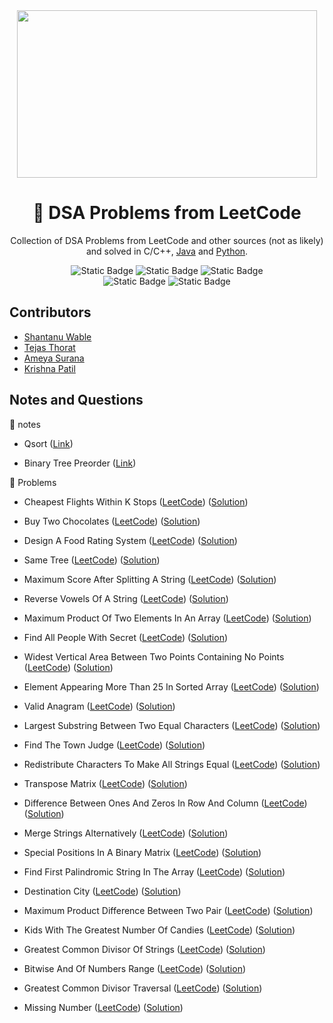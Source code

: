 <div align="center">
<img src="https://media2.giphy.com/media/v1.Y2lkPTc5MGI3NjExaW9keDk1cTV4aDE3YWZzOTJ1dTdxdmgxbzRnYmN2MzIwcXdlenUyMiZlcD12MV9pbnRlcm5hbF9naWZfYnlfaWQmY3Q9Zw/iIqmM5tTjmpOB9mpbn/giphy.gif" width="480" height="268" />

# 🧩 DSA Problems from LeetCode

Collection of DSA Problems from LeetCode and other sources (not as likely) and solved in C/C++, [Java](https://github.com/shxntanu/DSA/tree/Java) and [Python](https://github.com/shxntanu/DSA/tree/Python).

![Static Badge](https://img.shields.io/badge/C%2FC++-blue)
![Static Badge](https://img.shields.io/badge/Java-blue)
![Static Badge](https://img.shields.io/badge/Python-blue) <br/>
![Static Badge](https://img.shields.io/badge/LeetCode%20Daily-red)
![Static Badge](https://img.shields.io/badge/LeetCode%2075-red)

</div>

## Contributors

- [Shantanu Wable](https://github.com/shxntanu)
- [Tejas Thorat](https://github.com/tejaspthorat)
- [Ameya Surana](https://github.com/firefeast7)
- [Krishna Patil](https://github.com/Krishnapatil28113)

## Notes and Questions

📁 notes

- Qsort ([Link](notes/qsort.c))

- Binary Tree Preorder ([Link](notes/binary-tree-preorder.cpp))

📁 Problems

- Cheapest Flights Within K Stops ([LeetCode](https://leetcode.com/problems/cheapest-flights-within-k-stops)) ([Solution](cheapest-flights-within-k-stops.c))

- Buy Two Chocolates ([LeetCode](https://leetcode.com/problems/buy-two-chocolates)) ([Solution](buy-two-chocolates.c))

- Design A Food Rating System ([LeetCode](https://leetcode.com/problems/design-a-food-rating-system)) ([Solution](design-a-food-rating-system.cpp))

- Same Tree ([LeetCode](https://leetcode.com/problems/same-tree)) ([Solution](same-tree.cpp))

- Maximum Score After Splitting A String ([LeetCode](https://leetcode.com/problems/maximum-score-after-splitting-a-string)) ([Solution](maximum-score-after-splitting-a-string.c))

- Reverse Vowels Of A String ([LeetCode](https://leetcode.com/problems/reverse-vowels-of-a-string)) ([Solution](reverse-vowels-of-a-string.c))

- Maximum Product Of Two Elements In An Array ([LeetCode](https://leetcode.com/problems/maximum-product-of-two-elements-in-an-array)) ([Solution](maximum-product-of-two-elements-in-an-array.c))

- Find All People With Secret ([LeetCode](https://leetcode.com/problems/find-all-people-with-secret)) ([Solution](find-all-people-with-secret.c))

- Widest Vertical Area Between Two Points Containing No Points ([LeetCode](https://leetcode.com/problems/widest-vertical-area-between-two-points-containing-no-points)) ([Solution](widest-vertical-area-between-two-points-containing-no-points.c))

- Element Appearing More Than 25 In Sorted Array ([LeetCode](https://leetcode.com/problems/element-appearing-more-than-25-in-sorted-array)) ([Solution](element-appearing-more-than-25-in-sorted-array.c))

- Valid Anagram ([LeetCode](https://leetcode.com/problems/valid-anagram)) ([Solution](valid-anagram.c))

- Largest Substring Between Two Equal Characters ([LeetCode](https://leetcode.com/problems/largest-substring-between-two-equal-characters)) ([Solution](largest-substring-between-two-equal-characters.cpp))

- Find The Town Judge ([LeetCode](https://leetcode.com/problems/find-the-town-judge)) ([Solution](find-the-town-judge.c))

- Redistribute Characters To Make All Strings Equal ([LeetCode](https://leetcode.com/problems/redistribute-characters-to-make-all-strings-equal)) ([Solution](redistribute-characters-to-make-all-strings-equal.c))

- Transpose Matrix ([LeetCode](https://leetcode.com/problems/transpose-matrix)) ([Solution](transpose-matrix.c))

- Difference Between Ones And Zeros In Row And Column ([LeetCode](https://leetcode.com/problems/difference-between-ones-and-zeros-in-row-and-column)) ([Solution](difference-between-ones-and-zeros-in-row-and-column.c))

- Merge Strings Alternatively ([LeetCode](https://leetcode.com/problems/merge-strings-alternatively)) ([Solution](merge-strings-alternatively.c))

- Special Positions In A Binary Matrix ([LeetCode](https://leetcode.com/problems/special-positions-in-a-binary-matrix)) ([Solution](special-positions-in-a-binary-matrix.c))

- Find First Palindromic String In The Array ([LeetCode](https://leetcode.com/problems/find-first-palindromic-string-in-the-array)) ([Solution](find-first-palindromic-string-in-the-array.c))

- Destination City ([LeetCode](https://leetcode.com/problems/destination-city)) ([Solution](destination-city.c))

- Maximum Product Difference Between Two Pair ([LeetCode](https://leetcode.com/problems/maximum-product-difference-between-two-pair)) ([Solution](maximum-product-difference-between-two-pair.c))

- Kids With The Greatest Number Of Candies ([LeetCode](https://leetcode.com/problems/kids-with-the-greatest-number-of-candies)) ([Solution](kids-with-the-greatest-number-of-candies.c))

- Greatest Common Divisor Of Strings ([LeetCode](https://leetcode.com/problems/greatest-common-divisor-of-strings)) ([Solution](greatest-common-divisor-of-strings.c))

- Bitwise And Of Numbers Range ([LeetCode](https://leetcode.com/problems/bitwise-and-of-numbers-range)) ([Solution](bitwise-and-of-numbers-range.cpp))

- Greatest Common Divisor Traversal ([LeetCode](https://leetcode.com/problems/greatest-common-divisor-traversal)) ([Solution](greatest-common-divisor-traversal.cpp))

- Missing Number ([LeetCode](https://leetcode.com/problems/missing-number)) ([Solution](missing-number.c))

